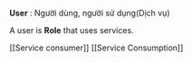 **User** : Người dùng, người sử dụng(Dịch vụ)

A user is **Role** that uses services.

[[Service consumer]]
[[Service Consumption]]